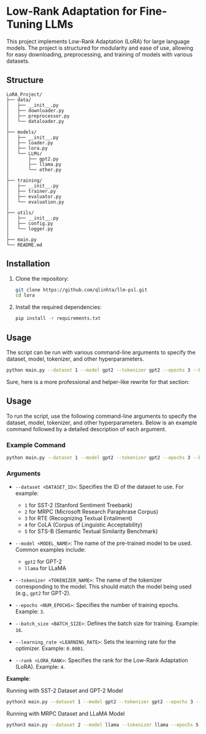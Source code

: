 # Low-Rank Adaptation for Fine-Tuning LLMs

This project implements Low-Rank Adaptation (LoRA) for large language models. The project is structured for
modularity and ease of use, allowing for easy downloading, preprocessing, and training of models with various datasets.

## Structure

```
LoRA_Project/
├── data/
│   ├── __init__.py
│   ├── downloader.py
│   ├── preprocessor.py
│   └── dataloader.py
│
├── models/
│   ├── __init__.py
│   ├── loader.py
│   ├── lora.py
│   └── LLMs/
│       ├── gpt2.py
│       ├── llama.py
│       └── other.py
│
├── training/
│   ├── __init__.py
│   ├── trainer.py
│   ├── evaluator.py
│   └── evaluation.py
│
├── utils/
│   ├── __init__.py
│   ├── config.py
│   └── logger.py
│
├── main.py
└── README.md
```

## Installation

1. Clone the repository:
   ```bash
   git clone https://github.com/qlinhta/llm-psl.git
   cd lora
   ```

2. Install the required dependencies:
   ```bash
   pip install -r requirements.txt
   ```

## Usage

The script can be run with various command-line arguments to specify the dataset, model, tokenizer, and other
hyperparameters.

```bash
python main.py --dataset 1 --model gpt2 --tokenizer gpt2 --epochs 3 --batch_size 16 --learning_rate 0.0001 --rank 4
```

Sure, here is a more professional and helper-like rewrite for that section:

## Usage

To run the script, use the following command-line arguments to specify the dataset, model, tokenizer, and other
hyperparameters. Below is an example command followed by a detailed description of each argument.

### Example Command

```bash
python main.py --dataset 1 --model gpt2 --tokenizer gpt2 --epochs 3 --batch_size 16 --learning_rate 0.0001 --rank 4
```

### Arguments

- `--dataset <DATASET_ID>`: Specifies the ID of the dataset to use. For example:
    - `1` for SST-2 (Stanford Sentiment Treebank)
    - `2` for MRPC (Microsoft Research Paraphrase Corpus)
    - `3` for RTE (Recognizing Textual Entailment)
    - `4` for CoLA (Corpus of Linguistic Acceptability)
    - `5` for STS-B (Semantic Textual Similarity Benchmark)

- `--model <MODEL_NAME>`: The name of the pre-trained model to be used. Common examples include:
    - `gpt2` for GPT-2
    - `llama` for LLaMA

- `--tokenizer <TOKENIZER_NAME>`: The name of the tokenizer corresponding to the model. This should match the model
  being used (e.g., `gpt2` for GPT-2).

- `--epochs <NUM_EPOCHS>`: Specifies the number of training epochs. Example: `3`.

- `--batch_size <BATCH_SIZE>`: Defines the batch size for training. Example: `16`.

- `--learning_rate <LEARNING_RATE>`: Sets the learning rate for the optimizer. Example: `0.0001`.

- `--rank <LORA_RANK>`: Specifies the rank for the Low-Rank Adaptation (LoRA). Example: `4`.

**Example**:

Running with SST-2 Dataset and GPT-2 Model

```bash
python3 main.py --dataset 1 --model gpt2 --tokenizer gpt2 --epochs 3 --batch_size 16 --learning_rate 0.0001 --rank 4
```

Running with MRPC Dataset and LLaMA Model

```bash
python3 main.py --dataset 2 --model llama --tokenizer llama --epochs 5 --batch_size 32 --learning_rate 0.00005 --rank 4
```